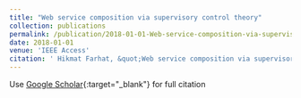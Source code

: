```yaml
---
title: "Web service composition via supervisory control theory"
collection: publications
permalink: /publication/2018-01-01-Web-service-composition-via-supervisory-control-theory
date: 2018-01-01
venue: 'IEEE Access'
citation: ' Hikmat Farhat, &quot;Web service composition via supervisory control theory.&quot; IEEE Access, 2018.'
---
```

Use [Google Scholar](https://scholar.google.com/scholar?q=Web+service+composition+via+supervisory+control+theory){:target="_blank"} for full citation